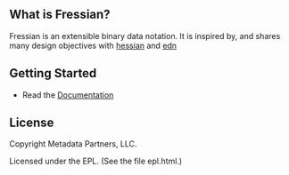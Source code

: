 ## What is Fressian? 

Fressian is an extensible binary data notation. It is inspired by, and
shares many design objectives with
[hessian](http://hessian.caucho.com/) and
[edn](https://github.com/edn-format/edn)

## Getting Started

* Read the [Documentation](http://github.com/Datomic/fressian/wiki)

## License

Copyright Metadata Partners, LLC.

Licensed under the EPL. (See the file epl.html.)
